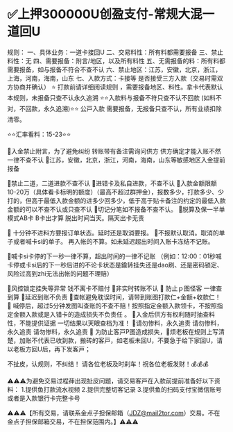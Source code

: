 # ✅上押300000U创盈支付-常规大混一道回U

规则：
一、具体业务：一道卡接回U
二、交易料性：所有料都需要报备
三、禁止料性：无
四、需要报备：附言/地区，以及所有料性
五、无需报备的料：所有料都需要报备，如与报备不符合不查不认
六、禁止地区：江苏，安徽，北京，浙江，上海，河南，海南，山东 
七、入款方式：卡接等 是否接受三方入款（交易时需双方协商并确认）
⭐️ 打款前请详细阅读规则 ，需要报备地区、料性。拿卡代表默认本规则，未报备只查不认永久追溯
⭐️⭐️入款料与报备不符只查不认不回款   (如料不对，不回款，永久追溯)⭐️⭐️
公戸入款 需要报备，无报备只查不认，所有业绩扣除清零。

⭐️⭐️汇率看料：15-23⭐️⭐️

🔺入金禁止附言，为了避免纠纷 转账带有备注需询问供方 供方确定才能入账不然一律不查不认
🔺江苏，安徽，北京，浙江，河南，海南，山东等敏感地区入金提前报备

🔺禁止二道，二道进款不查不认
🔺进错卡及私自进款，不查不认
🔺入款金额限额10-20万（具体看卡标明的额度）（最高不超过群押金），报数多少，打款多少、少打的，但高于最低入款金额的进多少回多少，低于高于贴卡备注的约定的最低入款金额的可以不查不认或只查不认
🔺切记分笔如不报备不查不认。
🔺脱算及保一半单 模式AB卡  B卡出才算   脱出时间当天。隔天出卡无责

🔺 十分钟不进料方要报订单状态。延时还是取消要报。
🔺不报默认取消。取消的单子或者喊卡si的单子。
再入帐的不算。如未延迟超出时间入账卡冻结不记账。

🔺喊卡si卡停的下一秒一律不算，超出时间的一律不记账
（例如：12:00：01秒喊卡停或卡si后的下一秒后进的不论卡状态是鍮转挂失还是dao刷、还是密码锁定、风险过高到zhi无法出帐的问题不理赔）

🔺风控锁定挂失等异常 钱不离卡不赔付
🔺非实时转账不认
🔺 防止ｐ图怪客 一律查到算
🔺延迟到账不负责
🔺查帐避免耽误时间，请带到账图打款仁+金额+收款仁！ 
🔺 喊停后，超过5分钟发图叫查账的不查不赔！按照指定金额入款领卡，不按照指定金额入款或是入错卡的造成损失不负责任 。
🔺入金后供方有权利随时抽查料性，不能提供证据 一切结果以天眼查档为准！
🔺请勿惨料，永久追责    请勿惨料，永久追责    请勿惨料，永久追责
🔺 为防止客戸P图造成损失，🐴烦老板在规则上写清楚，加账不代表已收到款，搬砖的客戸，如老板未回U，不要急于给下家回U，请以老板方回U后，再下发客戸； 

不扯皮，认规则，不纠结！
请各位老板及时刹车！祝各位老板发财！💰💰💰


⚠️⚠️⚠️为避免交易过程茽出现扯皮问题，请交易客戸在入款前提前准备好以下资料：
1.提供鱼打款流水视频
2.提供完整切客记录
3.提供鱼的扫码支付宝微信账号或者是入款银行卡完整卡号


⚠️⚠️⚠️【所有交易，请联系金点子担保邮箱（JDZ@mail2tor.com）交易。不在金点子担保邮箱交易，不在担保范围内。】⚠️⚠️⚠️
